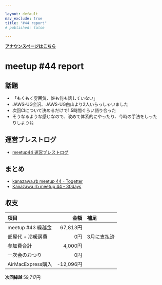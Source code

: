 ```yaml
---

layout: default
nav_exclude: true
title: "#44 report"
# published: false

---
```


<div style="text-align: left;"><a href="/44/"><strong>アナウンスページはこちら</strong></a></div> 

# meetup #44 report

## 話題

* 「もくもく雰囲気、誰も何も話していない」
* JAWS-UG金沢、JAWS-UG白山より2人いらっしゃいました
* 次回CIについて決めるだけで1.5時間ぐらい語り合った
* そうなるような感じなので、改めて体系的にやったり、今時の手法をしったりしようね

## 運営ブレストログ

* [meetup44 運営ブレストログ](https://github.com/kanazawarb/meetup/wiki/meetup-44-%E9%81%8B%E7%94%A8%E3%83%96%E3%83%AC%E3%82%B9%E3%83%88%E3%83%AD%E3%82%B0)

## まとめ

* [kanazawa.rb meetup 44 - Togetter](http://togetter.com/li/963595)
* [Kanazawa.rb meetup 44 - 30days](http://30d.jp/kzrb/34)

<!--

## スライド

* なし


## 参加者のブログ

* なし

-->

## 収支

|項目                 |金額         |補足         |
|:--------------------|------------:|:------------|
| meetup #43 繰越金   |    67,813円 |             |
| 部屋代 + 冷暖房費   |         0円 | 3月に支払済 |
| 参加費合計          |     4,000円 |             |
| 一次会のおつり      |         0円 |             |
| AirMacExpress購入   |   -12,096円 |             |

**次回繰越**  59,717円
